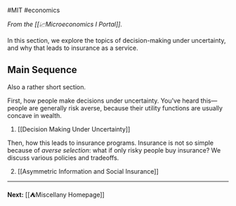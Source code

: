 #MIT #economics 

*From the [[📈Microeconomics I Portal]].*

In this section, we explore the topics of decision-making under uncertainty, and why that leads to insurance as a service. 
## Main Sequence

Also a rather short section.

First, how people make decisions under uncertainty. You've heard this—people are generally risk averse, because their utility functions are usually concave in wealth.

1. [[Decision Making Under Uncertainty]]

Then, how this leads to insurance programs. Insurance is not so simple because of *averse selection*: what if only risky people buy insurance? We discuss various policies and tradeoffs.

2. [[Asymmetric Information and Social Insurance]]

---

**Next:** [[⛺Miscellany Homepage]]